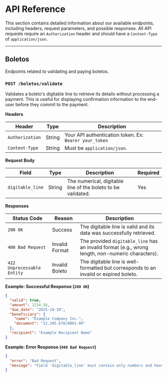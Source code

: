 # API Reference

This section contains detailed information about our available endpoints, including headers, request parameters, and possible responses. All API requests require an `Authorization` header and should have a `Content-Type` of `application/json`.

---

## **Boletos**

Endpoints related to validating and paying boletos.

### `POST /boletos/validate`

Validates a boleto's digitable line to retrieve its details without processing a payment. This is useful for displaying confirmation information to the end-user before they commit to the payment.

**Headers**

| Header          | Type   | Description                                           |
|-----------------|--------|-------------------------------------------------------|
| `Authorization` | String | Your API authentication token. Ex: `Bearer your_token` |
| `Content-Type`  | String | Must be `application/json`.                           |

**Request Body**

| Field          | Type   | Description                                              | Required |
|----------------|--------|----------------------------------------------------------|----------|
| `digitable_line` | String | The numerical, digitable line of the boleto to be validated. | Yes      |

**Responses**

| Status Code | Reason                 | Description                                                                                             |
|-------------|------------------------|---------------------------------------------------------------------------------------------------------|
| `200 OK`      | Success                | The digitable line is valid and its data was successfully retrieved.                                    |
| `400 Bad Request` | Invalid Format         | The provided `digitable_line` has an invalid format (e.g., wrong length, non-numeric characters).     |
| `422 Unprocessable Entity` | Invalid Boleto         | The digitable line is well-formatted but corresponds to an invalid or expired boleto.          |

**Example: Successful Response (`200 OK`)**
```json
{
  "valid": true,
  "amount": 1234.56,
  "due_date": "2025-10-10",
  "beneficiary": {
    "name": "Example Company Inc.",
    "document": "12.345.678/0001-99"
  },
  "recipient": "Example Recipient Name"
}
```

**Example: Error Response (`400 Bad Request`)**
```json
{
  "error": "Bad Request",
  "message": "Field 'digitable_line' must contain only numbers and have a valid length."
}
```
